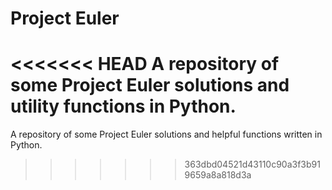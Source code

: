 # Project Euler
<<<<<<< HEAD
A repository of some Project Euler solutions and utility functions in Python.  
=======
A repository of some Project Euler solutions and helpful functions written in Python.  
>>>>>>> 363dbd04521d43110c90a3f3b919659a8a818d3a
